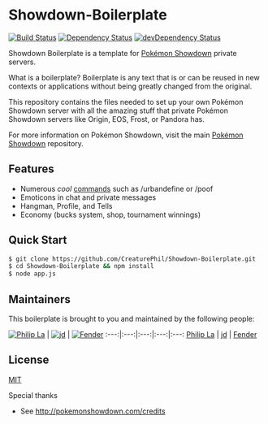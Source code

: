 # Showdown-Boilerplate

[![Build Status](https://travis-ci.org/CreaturePhil/Showdown-Boilerplate.svg)](https://travis-ci.org/CreaturePhil/Showdown-Boilerplate)
[![Dependency Status](https://david-dm.org/CreaturePhil/Showdown-Boilerplate.svg)](https://david-dm.org/CreaturePhil/Showdown-Boilerplate)
[![devDependency Status](https://david-dm.org/CreaturePhil/Showdown-Boilerplate/dev-status.svg)](https://david-dm.org/CreaturePhil/Showdown-Boilerplate#info=devDependencies)

Showdown Boilerplate is a template for [Pokémon Showdown](https://github.com/Zarel/Pokemon-Showdown)
private servers.

What is a boilerplate? Boilerplate is any text that is or can be reused in new
contexts or applications without being greatly changed from the original.

This repository contains the files needed to set up your own Pokémon Showdown
server with all the amazing stuff that private Pokémon Showdown servers like
Origin, EOS, Frost, or Pandora has.

For more information on Pokémon Showdown, visit the main
[Pokémon Showdown](https://github.com/Zarel/Pokemon-Showdown) repository.

## Features

- Numerous *cool* [commands](chat-plugins/EXTRA_COMMANDS) such as /urbandefine or /poof
- Emoticons in chat and private messages
- Hangman, Profile, and Tells
- Economy (bucks system, shop, tournament winnings)

## Quick Start

```bash
$ git clone https://github.com/CreaturePhil/Showdown-Boilerplate.git
$ cd Showdown-Boilerplate && npm install
$ node app.js
```

## Maintainers

This boilerplate is brought to you and maintained by the following people:

[![Philip La](https://avatars3.githubusercontent.com/u/5875574?s=117)](http://creaturephil.github.io) | [![jd](https://avatars1.githubusercontent.com/u/2987451?s=117)](https://github.com/jd4564) | [![Fender](https://avatars2.githubusercontent.com/u/8406186?s=117)](https://github.com/TheFenderStory)
:---:|:---:|:---:|:---:|:---:
[Philip La](http://creaturephil.github.io) | [jd](https://github.com/jd4564) | [Fender](https://github.com/TheFenderStory)

## License

[MIT](LICENSE)

Special thanks

- See http://pokemonshowdown.com/credits
